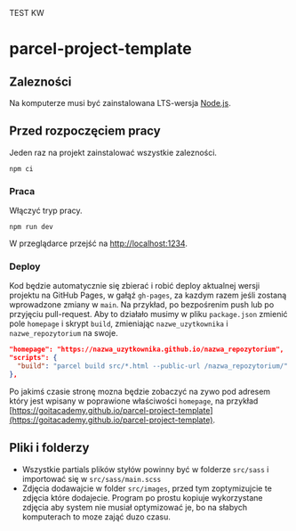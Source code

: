 TEST KW

# parcel-project-template

## Zalezności

Na komputerze musi być zainstalowana LTS-wersja [Node.js](https://nodejs.org/en/).

## Przed rozpoczęciem pracy

Jeden raz na projekt zainstalować wszystkie zalezności.

```shell
npm ci
```

### Praca

Włączyć tryp pracy.

```shell
npm run dev
```

W przeglądarce przejść na [http://localhost:1234](http://localhost:1234).

### Deploy

Kod będzie automatycznie się zbierać i robić deploy aktualnej wersji projektu na GitHub Pages, w
gałąź `gh-pages`, za kazdym razem jeśli zostaną wprowadzone zmiany w `main`. Na przykład, po
bezpośrenim push lub po przyjęciu pull-request. Aby to działało musimy w pliku `package.json`
zmienić pole `homepage` i skrypt `build`, zmieniając `nazwe_uzytkownika` i `nazwe_repozytorium` na
swoje.

```json
"homepage": "https://nazwa_uzytkownika.github.io/nazwa_repozytorium",
"scripts": {
  "build": "parcel build src/*.html --public-url /nazwa_repozytorium/"
},
```

Po jakimś czasie stronę mozna będzie zobaczyć na zywo pod adresem który jest wpisany w poprawione
właściwości `homepage`, na przykład
[https://goitacademy.github.io/parcel-project-template](https://goitacademy.github.io/parcel-project-template).

## Pliki i folderzy

- Wszystkie partials plików styłów powinny być w folderze `src/sass` i importować się w
  `src/sass/main.scss`
- Zdjęcia dodawajcie w folder `src/images`, przed tym zoptymizujcie te zdjęcia które dodajecie.
  Program po prostu kopiuje wykorzystane zdjęcia aby system nie musiał optymizować je, bo na słabych
  komputerach to moze zająć duzo czasu.

